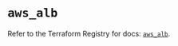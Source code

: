 # `aws_alb`

Refer to the Terraform Registry for docs: [`aws_alb`](https://registry.terraform.io/providers/hashicorp/aws/5.36.0/docs/resources/alb).
